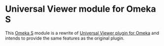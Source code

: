 Universal Viewer module for Omeka S
===================================

This [Omeka S] module is a rewrite of [Universal Viewer plugin for Omeka] and
intends to provide the same features as the original plugin.

[Universal Viewer plugin for Omeka]: https://github.com/Daniel-KM/UniversalViewer4Omeka
[Omeka S]: https://github.com/omeka/omeka-s
